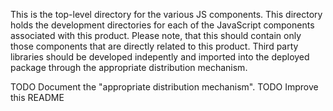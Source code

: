 This is the top-level directory for the various JS components. This directory 
holds the development directories for each of the JavaScript components 
associated with this product. Please note, that this should contain only 
those components that are directly related to this product. Third party 
libraries should be developed indepently and imported into the deployed 
package through the appropriate distribution mechanism. 

TODO Document the "appropriate distribution mechanism". 
TODO Improve this README
